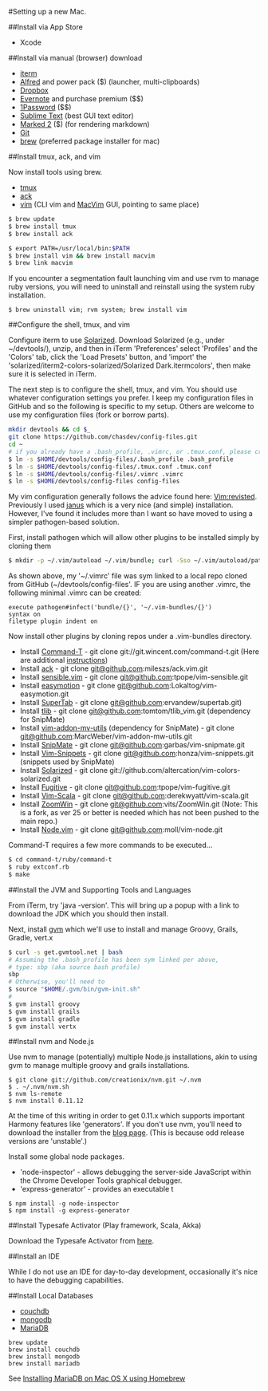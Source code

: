 
#Setting up a new Mac.

##Install via App Store

* Xcode

##Install via manual (browser) download

* [iterm](http://www.iterm2.com/#/section/home)
* [Alfred](http://www.alfredapp.com) and power pack ($) (launcher, multi-clipboards)
* [Dropbox](https://www.dropbox.com)
* [Evernote](https://evernote.com) and purchase premium ($$)
* [1Password](https://agilebits.com/onepassword) ($$)
* [Sublime Text](http://www.sublimetext.com) (best GUI text editor)
* [Marked 2](http://marked2app.com) ($) (for rendering markdown)
* [Git](http://git-scm.com/download/mac)
* [brew](http://brew.sh) (preferred package installer for mac)

##Install tmux, ack, and vim

Now install tools using brew. 

* [tmux](http://tmux.sourceforge.net)
* [ack](http://beyondgrep.com)
* [vim](http://www.vim.org) (CLI vim and [MacVim](https://code.google.com/p/macvim/) GUI, pointing to same place)

```bash
$ brew update
$ brew install tmux
$ brew install ack
```

```bash
$ export PATH=/usr/local/bin:$PATH
$ brew install vim && brew install macvim
$ brew link macvim
```

If you encounter a segmentation fault launching vim and use rvm to manage ruby versions, you will need to uninstall and reinstall using the system ruby installation.

```
$ brew uninstall vim; rvm system; brew install vim
```

##Configure the shell, tmux, and vim

Configure iterm to use [Solarized](http://ethanschoonover.com/solarized). Download Solarized (e.g., under ~/devtools/), unzip, and then in iTerm 'Preferences' select 'Profiles' and the 'Colors' tab, click the 'Load Presets' button, and 'import' the 'solarized/iterm2-colors-solarized/Solarized Dark.itermcolors', then make sure it is selected in iTerm.  

The next step is to configure the shell, tmux, and vim.  You should use whatever configuration settings you prefer.  I keep my configuration files in GitHub and so the following is specific to my setup. Others are welcome to use my configuration files (fork or borrow parts). 

```bash
mkdir devtools && cd $_
git clone https://github.com/chasdev/config-files.git
cd ~
# if you already have a .bash_profile, .vimrc, or .tmux.conf, please create a backup
$ ln -s $HOME/devtools/config-files/.bash_profile .bash_profile
$ ln -s $HOME/devtools/config-files/.tmux.conf .tmux.conf
$ ln -s $HOME/devtools/config-files/.vimrc .vimrc
$ ln -s $HOME/devtools/config-files config-files
```

My vim configuration generally follows the advice found here: [Vim:revisted](http://mislav.uniqpath.com/2011/12/vim-revisited/). Previously I used [janus](https://github.com/carlhuda/janus) which is a very nice (and simple) installation. However, I've found it includes more than I want so have moved to using a simpler pathogen-based solution. 

First, install pathogen which will allow other plugins to be installed simply by cloning them

```bash
$ mkdir -p ~/.vim/autoload ~/.vim/bundle; curl -Sso ~/.vim/autoload/pathogen.vim https://raw.github.com/tpope/vim-pathogen/master/autoload/pathogen.vim
```

As shown above, my '~/.vimrc' file was sym linked to a local repo cloned from GitHub (~/devtools/config-files'. IF you are using another .vimrc, the following minimal .vimrc can be created:

```
execute pathogen#infect('bundle/{}', '~/.vim-bundles/{}')
syntax on
filetype plugin indent on
```

Now install other plugins by cloning repos under a .vim-bundles directory. 

* Install [Command-T](https://github.com/wincent/Command-T) - git clone git://git.wincent.com/command-t.git (Here are additional [instructions](https://github.com/wincent/Command-T/blob/master/doc/command-t.txt))
* Install [ack](https://github.com/mileszs/ack.vim) - git clone git@github.com:mileszs/ack.vim.git
* Install [sensible.vim](https://github.com/tpope/vim-sensible) - git clone git@github.com:tpope/vim-sensible.git
* Install [easymotion](https://github.com/Lokaltog/vim-easymotion) - git clone git@github.com:Lokaltog/vim-easymotion.git
* Install [SuperTab](https://github.com/ervandew/supertab) - git clone git@github.com:ervandew/supertab.git) 
* Install [tlib](https://github.com/tomtom/tlib_vim.git) - git clone git@github.com:tomtom/tlib_vim.git (dependency for SnipMate)
* Install [vim-addon-mv-utils](https://github.com/MarcWeber/vim-addon-mw-utils.git) (dependency for SnipMate) - git clone git@github.com:MarcWeber/vim-addon-mw-utils.git
* Install [SnipMate](https://github.com/garbas/vim-snipmate.git) - git clone git@github.com:garbas/vim-snipmate.git
* Install [Vim-Snippets](https://github.com/honza/vim-snippets) - git clone git@github.com:honza/vim-snippets.git (snippets used by SnipMate)
* Install [Solarized](https://github.com/altercation/vim-colors-solarized) - git clone git://github.com/altercation/vim-colors-solarized.git
* Install [Fugitive](https://github.com/tpope/vim-fugitive) - git clone git@github.com:tpope/vim-fugitive.git
* Install [Vim-Scala](https://github.com/derekwyatt/vim-scala) - git clone git@github.com:derekwyatt/vim-scala.git
* Install [ZoomWin](https://github.com/vits/ZoomWin) - git clone git@github.com:vits/ZoomWin.git (Note: This is a fork, as ver 25 or better is needed which has not been pushed to the main repo.)
* Install [Node.vim](https://github.com/moll/vim-node) - git clone git@github.com:moll/vim-node.git

Command-T requires a few more commands to be executed... 

```bash
$ cd command-t/ruby/command-t
$ ruby extconf.rb
$ make
```
##Install the JVM and Supporting Tools and Languages

From iTerm, try 'java -version'. This will bring up a popup with a link to download the JDK which you should then install.  

Next, install [gvm](http://gvmtool.net) which we'll use to install and manage Groovy, Grails, Gradle, vert.x

```bash
$ curl -s get.gvmtool.net | bash
# Assuming the .bash_profile has been sym linked per above,
# type: sbp (aka source bash profile)
sbp
# Otherwise, you'll need to 
$ source "$HOME/.gvm/bin/gvm-init.sh"
#
$ gvm install groovy
$ gvm install grails
$ gvm install gradle
$ gvm install vertx
```

##Install nvm and Node.js

Use nvm to manage (potentially) multiple Node.js installations, akin to using gvm to manage multiple groovy and grails installations. 

```
$ git clone git://github.com/creationix/nvm.git ~/.nvm
$ . ~/.nvm/nvm.sh
$ nvm ls-remote
$ nvm install 0.11.12
```

At the time of this writing in order to get 0.11.x which supports important Harmony features like 'generators'.  If you don't use nvm,  you'll need to download the installer from the [blog page](http://blog.nodejs.org). (This is because odd release versions are 'unstable'.)

Install some global node packages.  

* 'node-inspector' - allows debugging the server-side JavaScript within the Chrome Developer Tools graphical debugger. 
* 'express-generator' - provides an executable t

```
$ npm install -g node-inspector
$ npm install -g express-generator
```

##Install Typesafe Activator (Play framework, Scala, Akka)

Download the Typesafe Activator from [here](http://typesafe.com/platform/getstarted).

##Install an IDE

While I do not use an IDE for day-to-day development, occasionally it's nice to have the debugging capabilities.

##Install Local Databases

* [couchdb](http://couchdb.apache.org)
* [mongodb](http://www.mongodb.org)
* [MariaDB](https://mariadb.org)

```
brew update
brew install couchdb
brew install mongodb
brew install mariadb
```
See [Installing MariaDB on Mac OS X using Homebrew](https://mariadb.com/kb/en/building-mariadb-on-mac-os-x-using-homebrew/)


